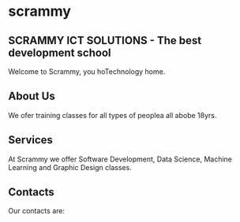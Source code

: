 # scrammy
## SCRAMMY ICT SOLUTIONS - The best development school
Welcome to Scrammy, you hoTechnology home.

## About Us
We ofer training classes for all types of peoplea all abobe 18yrs.

## Services 
At Scrammy we offer Software Development, Data Science, Machine Learning and Graphic Design classes.

## Contacts
Our contacts are: